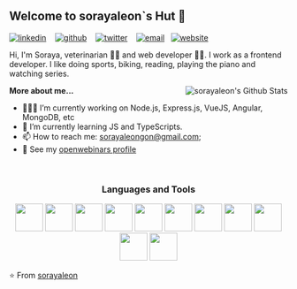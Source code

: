 <h2>Welcome to sorayaleon`s Hut 👋</h2>

[![linkedin](https://user-images.githubusercontent.com/25087769/87172072-530a5080-c2dc-11ea-8e2c-8ee4dbf3394b.png)](https://www.linkedin.com/in/sorayaleongon/) &nbsp;&nbsp;
[![github](https://user-images.githubusercontent.com/25087769/87176037-2c4f1880-c2e2-11ea-8a13-41c90b711b9f.png)](https://github.com/sorayaleon/) &nbsp;&nbsp;
[![twitter](https://user-images.githubusercontent.com/25087769/87172407-de83e180-c2dc-11ea-9479-a894758266c3.png)](https://twitter.com/sorayaleongon) &nbsp;&nbsp;
[![email](https://user-images.githubusercontent.com/25087769/87174308-a4680f00-c2df-11ea-90b0-5fa1fa76d2f1.png)](mailto:sorayaleongon@gmail.com)&nbsp;&nbsp;
[![website](https://user-images.githubusercontent.com/25087769/87173861-0aa06200-c2df-11ea-9614-da65c9c73692.png)](https://sorayaleongonzalez.herokuapp.com/) &nbsp;&nbsp;

<p>Hi, I'm Soraya, veterinarian 👩‍⚕️ and web developer 👩‍💻. I work as a frontend developer. I like doing sports, biking, reading, playing the piano and watching series.</p>

<img align="right" src="https://github-readme-stats.vercel.app/api?username=sorayaleon&&show_icons=true&theme=radical" alt="sorayaleon's Github Stats">

**More about me...**

- 👨🏻‍💻 I’m currently working on Node.js, Express.js, VueJS, Angular, MongoDB, etc
- 🌱 I’m currently learning JS and TypeScripts.
- 📫 How to reach me: sorayaleongon@gmail.com;
- 👀 See my [openwebinars profile](https://openwebinars.net/@Qv0dwOqv/)

<br>

<h3 align="center"><strong> Languages and Tools </strong> </h3>
<p align="center">
  <img src="https://media.giphy.com/media/XEDIHHp3i8bVoEdxd7/giphy.gif" width="50">
  <img src="https://media3.giphy.com/media/kdFc8fubgS31b8DsVu/giphy.webp" width="50">
  <img src="https://media.giphy.com/media/VgGthkhUvGgOit7Y9i/giphy.gif" width="50">
  <img src="https://media3.giphy.com/media/ln7z2eWriiQAllfVcn/200w.webp" width="50">
  <img src="https://media.giphy.com/media/kHlrPbN9zaoOo7KXDo/giphy.gif" width="50">
  <img src="https://media.giphy.com/media/JqDcpPX8vWahUny0pE/giphy.gif" width="50">
  <img src="https://media.giphy.com/media/Sr8xDpMwVKOHUWDVRD/giphy.gif" width="50">
  <img src="https://media.giphy.com/media/fsEaZldNC8A1PJ3mwp/giphy.gif" width="50">
  <img src="https://media.giphy.com/media/XAxylRMCdpbEWUAvr8/giphy.gif" width="50">
  <img src="https://media.giphy.com/media/kH1DBkPNyZPOk0BxrM/giphy.gif" width="50">
  <img src="https://i.giphy.com/media/IdyAQJVN2kVPNUrojM/200.webp" width="50">
</p>

⭐️ From [sorayaleon](https://github.com/sorayaleon)
